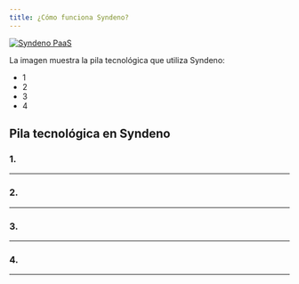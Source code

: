 ```yaml
---
title: ¿Cómo funciona Syndeno?
---
```


[Cómo funciona Syndeno -> explicar las pilas de tecnologías que utiliza Syndeno y hablar de que siempre se ejecuta en la cuenta cloud del cliente.]: #

[![Syndeno PaaS](/src/content/docs/img/Syndeno-PaaS.png "Syndeno PaaS")](/src/content/docs/img/Syndeno-PaaS.png)

La imagen muestra la pila tecnológica que utiliza Syndeno:
* 1
* 2
* 3
* 4

## Pila tecnológica en Syndeno
### 1. 
---
### 2. 
---
### 3. 
---
### 4.
---